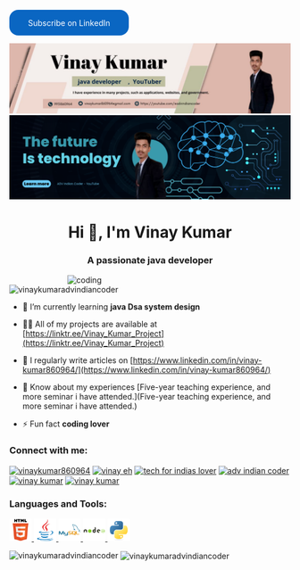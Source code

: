 
<style>
      .libutton {
        display: flex;
        flex-direction: column;
        justify-content: center;
        padding: 7px;
        text-align: center;
        outline: none;
        text-decoration: none !important;
        color: #ffffff !important;
        width: 200px;
        height: 32px;
        border-radius: 16px;
        background-color: #0A66C2;
        font-family: "SF Pro Text", Helvetica, sans-serif;
      }
    </style>
<a class="libutton" href="https://www.linkedin.com/build-relation/newsletter-follow?entityUrn=7048697898070409216" target="_blank">Subscribe on LinkedIn</a>






![logo](https://github.com/ADVindiancoder/ADVindiancoder/blob/main/my%20babby.png)
![logo](https://github.com/ADVindiancoder/ADVindiancoder/blob/main/Yellow%20Corporate%20LinkedIn%20Banner.png)
<h1 align="center">Hi 👋, I'm Vinay Kumar</h1>
<h3 align="center">A passionate java developer</h3>
<img align="right"alt="coding"width="400"src=https://www.google.com/url?sa=i&url=https%3A%2F%2Ftenor.com%2Fview%2Fcoding-gif-24625099&psig=AOvVaw3I6vgj1Wz-wz5Ivv3VJU4e&ust=1679228401298000&source=images&cd=vfe&ved=0CA8QjRxqFwoTCLi-wei65f0CFQAAAAAdAAAAABAx>

<p align="left"> <img src="https://komarev.com/ghpvc/?username=vinaykumaradvindiancoder&label=Profile%20views&color=0e75b6&style=flat" alt="vinaykumaradvindiancoder" /> </p>

- 🌱 I’m currently learning **java Dsa system design**

- 👨‍💻 All of my projects are available at [https://linktr.ee/Vinay_Kumar_Project](https://linktr.ee/Vinay_Kumar_Project)

- 📝 I regularly write articles on [https://www.linkedin.com/in/vinay-kumar860964/](https://www.linkedin.com/in/vinay-kumar860964/)

- 📄 Know about my experiences [Five-year teaching experience, and more seminar i have attended.](Five-year teaching experience, and more seminar i have attended.)

- ⚡ Fun fact **coding lover**

<h3 align="left">Connect with me:</h3>
<p align="left">
<a href="https://linkedin.com/in/vinaykumar860964" target="blank"><img align="center" src="https://raw.githubusercontent.com/rahuldkjain/github-profile-readme-generator/master/src/images/icons/Social/linked-in-alt.svg" alt="vinaykumar860964" height="30" width="40" /></a>
<a href="https://fb.com/vinay eh" target="blank"><img align="center" src="https://raw.githubusercontent.com/rahuldkjain/github-profile-readme-generator/master/src/images/icons/Social/facebook.svg" alt="vinay eh" height="30" width="40" /></a>
<a href="https://instagram.com/tech for indias lover" target="blank"><img align="center" src="https://raw.githubusercontent.com/rahuldkjain/github-profile-readme-generator/master/src/images/icons/Social/instagram.svg" alt="tech for indias lover" height="30" width="40" /></a>
<a href="https://www.youtube.com/c/adv indian coder" target="blank"><img align="center" src="https://raw.githubusercontent.com/rahuldkjain/github-profile-readme-generator/master/src/images/icons/Social/youtube.svg" alt="adv indian coder" height="30" width="40" /></a>
<a href="https://www.hackerrank.com/vinay kumar" target="blank"><img align="center" src="https://raw.githubusercontent.com/rahuldkjain/github-profile-readme-generator/master/src/images/icons/Social/hackerrank.svg" alt="vinay kumar" height="30" width="40" /></a>
<a href="https://www.leetcode.com/vinay kumar" target="blank"><img align="center" src="https://raw.githubusercontent.com/rahuldkjain/github-profile-readme-generator/master/src/images/icons/Social/leet-code.svg" alt="vinay kumar" height="30" width="40" /></a>
</p>

<h3 align="left">Languages and Tools:</h3>
<p align="left"> <a href="https://www.w3.org/html/" target="_blank" rel="noreferrer"> <img src="https://raw.githubusercontent.com/devicons/devicon/master/icons/html5/html5-original-wordmark.svg" alt="html5" width="40" height="40"/> </a> <a href="https://www.java.com" target="_blank" rel="noreferrer"> <img src="https://raw.githubusercontent.com/devicons/devicon/master/icons/java/java-original.svg" alt="java" width="40" height="40"/> </a> <a href="https://www.mysql.com/" target="_blank" rel="noreferrer"> <img src="https://raw.githubusercontent.com/devicons/devicon/master/icons/mysql/mysql-original-wordmark.svg" alt="mysql" width="40" height="40"/> </a> <a href="https://nodejs.org" target="_blank" rel="noreferrer"> <img src="https://raw.githubusercontent.com/devicons/devicon/master/icons/nodejs/nodejs-original-wordmark.svg" alt="nodejs" width="40" height="40"/> </a> <a href="https://www.python.org" target="_blank" rel="noreferrer"> <img src="https://raw.githubusercontent.com/devicons/devicon/master/icons/python/python-original.svg" alt="python" width="40" height="40"/> </a> </p>

<p><img align="left" src="https://github-readme-stats.vercel.app/api/top-langs?username=vinaykumaradvindiancoder&show_icons=true&locale=en&layout=compact" alt="vinaykumaradvindiancoder" /></p>

<p>&nbsp;<img align="center" src="https://github-readme-stats.vercel.app/api?username=vinaykumaradvindiancoder&show_icons=true&locale=en" alt="vinaykumaradvindiancoder" /></p>

